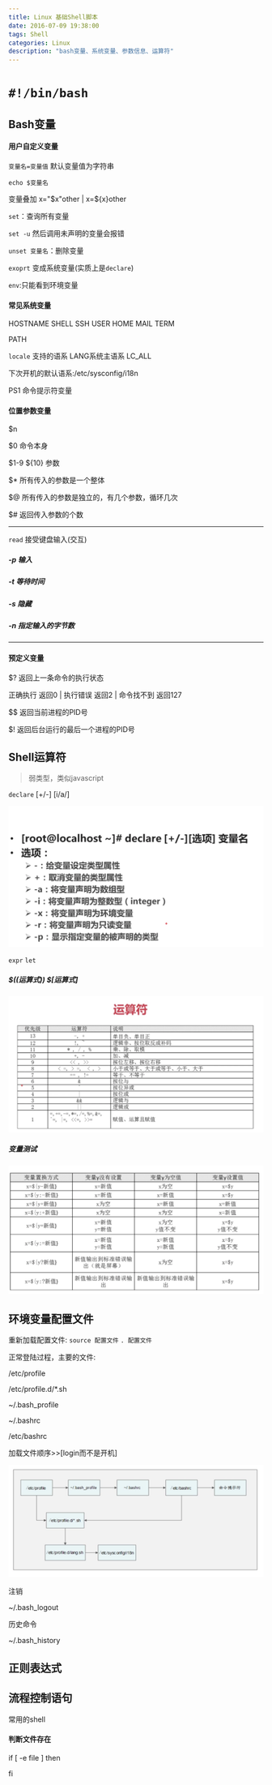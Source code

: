 ```yaml
---
title: Linux 基础Shell脚本
date: 2016-07-09 19:38:00
tags: Shell
categories: Linux
description: "bash变量、系统变量、参数信息、运算符"
---
```


# `#!/bin/bash`

## Bash变量

#### 用户自定义变量

`变量名=变量值` 默认变量值为字符串

`echo $变量名`

变量叠加  x="$x"other | x=${x}other

`set`：查询所有变量

`set -u` 然后调用未声明的变量会报错

`unset 变量名`：删除变量

`exoprt` 变成系统变量(实质上是`declare`)

`env`:只能看到环境变量
<!--more-->
#### 常见系统变量

HOSTNAME SHELL SSH USER  HOME MAIL TERM

PATH

`locale` 支持的语系 LANG系统主语系 LC_ALL

下次开机的默认语系:/etc/sysconfig/i18n

PS1 命令提示符变量

#### 位置参数变量
$n 

$0 命令本身

$1-9 ${10} 参数

$\*  所有传入的参数是一个整体

$@   所有传入的参数是独立的，有几个参数，循环几次

$\#  返回传入参数的个数

------

`read` 接受键盘输入(交互)

##### -p 输入

##### -t 等待时间

##### -s 隐藏

##### -n 指定输入的字节数

--------

#### 预定义变量

$? 返回上一条命令的执行状态

正确执行 返回0 | 执行错误 返回2 | 命令找不到 返回127

$$ 返回当前进程的PID号

$! 返回后台运行的最后一个进程的PID号

## Shell运算符
 >弱类型，类似javascript

`declare` [+/-] [i/a/]

![变量参数](Linux-基础Shell脚本/201607101216.PNG)

`expr` `let`

##### $((运算式)) $[运算式]

![变量参数](Linux-基础Shell脚本/201607101227.PNG)

##### 变量测试

![变量参数](Linux-基础Shell脚本/201607101231.PNG)

## 环境变量配置文件

重新加载配置文件: `source 配置文件`  `. 配置文件`

正常登陆过程，主要的文件:

/etc/profile

/etc/profile.d/*.sh

~/.bash_profile

~/.bashrc

/etc/bashrc

加载文件顺序>>[login而不是开机]

![变量参数](Linux-基础Shell脚本/201607101243.PNG)

注销

~/.bash_logout

历史命令

~/.bash_history

## 正则表达式

## 流程控制语句

常用的shell

#### 判断文件存在


if [ -e file ] then

fi

